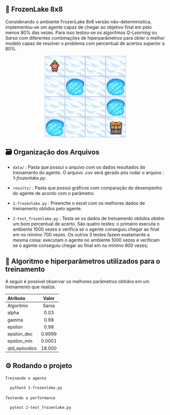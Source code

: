 ## 🧊️ FrozenLake 8x8

Considerando o ambiente FrozenLake 8x8 versão não-determinística, implementou-se um agente capaz de chegar ao objetivo final em pelo menos 80% das vezes. Para isso testou-se os algoritmos *Q-Learning* ou *Sarsa* com diferentes combinações de hiperparâmetros para obter o melhor modelo capaz de resolver o problema com percentual de acertos superior a 80%. 

<div align="center">
<img alt="FrozenLakeExample" src="img/frozen_lake.gif">
</div>

## 🗃️ Organização dos Arquivos

* `data/` : Pasta que possui o arquivo com os dados resultados do treinamento do agente. O arquivo *.csv* será gerado pós rodar o arquivo : *1-frozenlake.py*.

* `results/` : Pasta que possui gráficos com comparação do desempenho do agente de acordo com o parâmetro.

* `1-frozenlake.py` : Preenche o excel com os melhores dados de treinamento obtidos pelo agente.

* `2-test_frozenlake.py` : Testa se os dados de treinamento obtidos obtém um bom percentual de acerto. São quatro testes: o primeiro executa o ambiente 1000 vezes e verifica se o agente conseguiu chegar ao final em no mínimo 700 vezes. Os outros 3 testes fazem exatamente a mesma coisa: executam o agente no ambiente 1000 vezes e verificam se o agente conseguiu chegar ao final em no mínimo 800 vezes;


## 🎯️ Algoritmo e hiperparâmetros utilizados para o treinamento

A seguir é possível observar os melhores parâmetros obtidos em um treinamento que realize.

| Atributo        |  Valor     |
|:----------------|:----------:|
| Algoritmo       |   Sarsa    |
| alpha           |    0.03    |
| gamma           |     0.98   |
| epsilon         |     0.98   |
| epsilon_dec     |     0.9999 |
| epsilon_min     |    0.0001  |
| qtd_episodios   |    18.000  |

## ⚙️ Rodando o projeto

`Treinando o agente`

```bash
  python3 1-frozenlake.py
```

`Testando a performance`

```bash
  pytest 2-test_frozenlake.py
```
